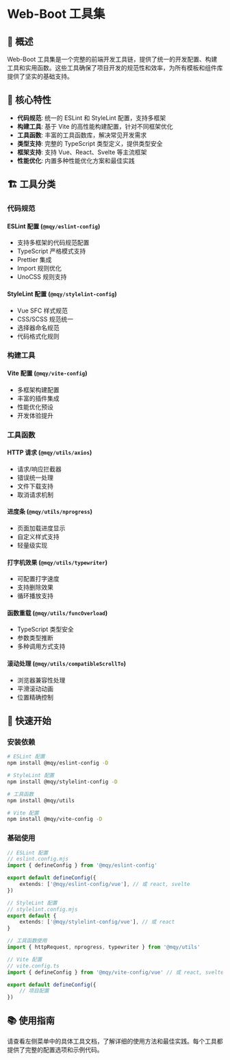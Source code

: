 # Web-Boot 工具集

## 📖 概述

Web-Boot 工具集是一个完整的前端开发工具链，提供了统一的开发配置、构建工具和实用函数。这些工具确保了项目开发的规范性和效率，为所有模板和组件库提供了坚实的基础支持。

## 🎯 核心特性

- **代码规范**: 统一的 ESLint 和 StyleLint 配置，支持多框架
- **构建工具**: 基于 Vite 的高性能构建配置，针对不同框架优化
- **工具函数**: 丰富的工具函数库，解决常见开发需求
- **类型支持**: 完整的 TypeScript 类型定义，提供类型安全
- **框架支持**: 支持 Vue、React、Svelte 等主流框架
- **性能优化**: 内置多种性能优化方案和最佳实践

## 🏗️ 工具分类

### 代码规范

#### ESLint 配置 (`@mqy/eslint-config`)

- 支持多框架的代码规范配置
- TypeScript 严格模式支持
- Prettier 集成
- Import 规则优化
- UnoCSS 规则支持

#### StyleLint 配置 (`@mqy/stylelint-config`)

- Vue SFC 样式规范
- CSS/SCSS 规范统一
- 选择器命名规范
- 代码格式化规则

### 构建工具

#### Vite 配置 (`@mqy/vite-config`)

- 多框架构建配置
- 丰富的插件集成
- 性能优化预设
- 开发体验提升

### 工具函数

#### HTTP 请求 (`@mqy/utils/axios`)

- 请求/响应拦截器
- 错误统一处理
- 文件下载支持
- 取消请求机制

#### 进度条 (`@mqy/utils/nprogress`)

- 页面加载进度显示
- 自定义样式支持
- 轻量级实现

#### 打字机效果 (`@mqy/utils/typewriter`)

- 可配置打字速度
- 支持删除效果
- 循环播放支持

#### 函数重载 (`@mqy/utils/funcOverload`)

- TypeScript 类型安全
- 参数类型推断
- 多种调用方式支持

#### 滚动处理 (`@mqy/utils/compatibleScrollTo`)

- 浏览器兼容性处理
- 平滑滚动动画
- 位置精确控制

## 🚀 快速开始

### 安装依赖

```bash
# ESLint 配置
npm install @mqy/eslint-config -D

# StyleLint 配置
npm install @mqy/stylelint-config -D

# 工具函数
npm install @mqy/utils

# Vite 配置
npm install @mqy/vite-config -D
```

### 基础使用

```typescript
// ESLint 配置
// eslint.config.mjs
import { defineConfig } from '@mqy/eslint-config'

export default defineConfig({
	extends: ['@mqy/eslint-config/vue'], // 或 react, svelte
})

// StyleLint 配置
// stylelint.config.mjs
export default {
	extends: ['@mqy/stylelint-config/vue'], // 或 react
}

// 工具函数使用
import { httpRequest, nprogress, typewriter } from '@mqy/utils'

// Vite 配置
// vite.config.ts
import { defineConfig } from '@mqy/vite-config/vue' // 或 react, svelte

export default defineConfig({
	// 项目配置
})
```

## 📚 使用指南

请查看左侧菜单中的具体工具文档，了解详细的使用方法和最佳实践。每个工具都提供了完整的配置选项和示例代码。
